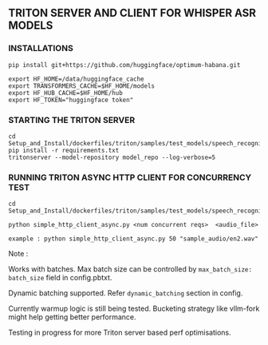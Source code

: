 ## TRITON SERVER AND CLIENT FOR WHISPER ASR MODELS

### INSTALLATIONS
```
pip install git+https://github.com/huggingface/optimum-habana.git
```
```
export HF_HOME=/data/huggingface_cache
export TRANSFORMERS_CACHE=$HF_HOME/models
export HF_HUB_CACHE=$HF_HOME/hub
export HF_TOKEN="huggingface token"
```

### STARTING THE TRITON SERVER 
```
cd Setup_and_Install/dockerfiles/triton/samples/test_models/speech_recognition
pip install -r requirements.txt
tritonserver --model-repository model_repo --log-verbose=5
```

### RUNNING TRITON ASYNC HTTP CLIENT FOR CONCURRENCY TEST
```
cd Setup_and_Install/dockerfiles/triton/samples/test_models/speech_recognition

python simple_http_client_async.py <num concurrent reqs>  <audio_file>

example : python simple_http_client_async.py 50 "sample_audio/en2.wav"
```

Note : 

Works with batches. Max batch size can be controlled by `max_batch_size: batch_size` field in config.pbtxt.  

Dynamic batching supported.  Refer `dynamic_batching` section in config.

Currently warmup logic is still being tested. Bucketing strategy like vllm-fork might help getting better performance. 

Testing in progress for more Triton server based perf optimisations.
